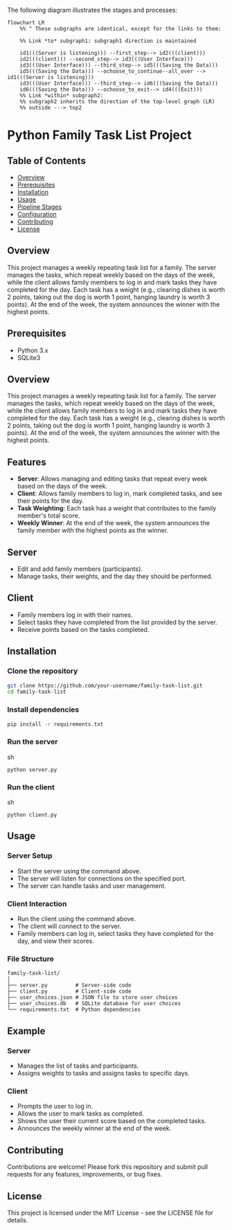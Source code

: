 
The following diagram illustrates the stages and processes:


```mermaid
flowchart LR
    %% ^ These subgraphs are identical, except for the links to them:

    %% Link *to* subgraph1: subgraph1 direction is maintained
    
    id1(((Server is listening))) --first_step--> id2(((client)))
    id2(((client))) --second_step--> id3(((User Interface)))
    id3(((User Interface))) --third_step--> id5(((Saving the Data)))
    id5(((Saving the Data))) --ochoose_to_continue--all_over --> id1(((Server is listening)))
    id3(((User Interface))) --third_step--> id6(((Saving the Data)))
    id6(((Saving the Data))) --ochoose_to_exit--> id4(((Exit)))
    %% Link *within* subgraph2:
    %% subgraph2 inherits the direction of the top-level graph (LR)
    %% outside ---> top2
```

# Python Family Task List Project

## Table of Contents
- [Overview](#overview)
- [Prerequisites](#prerequisites)
- [Installation](#installation)
- [Usage](#usage)
- [Pipeline Stages](#pipeline-stages)
- [Configuration](#configuration)
- [Contributing](#contributing)
- [License](#license)

## Overview
This project manages a weekly repeating task list for a family. The server manages the tasks, which repeat weekly based on the days of the week, while the client allows family members to log in and mark tasks they have completed for the day. Each task has a weight (e.g., clearing dishes is worth 2 points, taking out the dog is worth 1 point, hanging laundry is worth 3 points). At the end of the week, the system announces the winner with the highest points.

## Prerequisites
- Python 3.x
- SQLite3

## Overview
This project manages a weekly repeating task list for a family. The server manages the tasks, which repeat weekly based on the days of the week, while the client allows family members to log in and mark tasks they have completed for the day. Each task has a weight (e.g., clearing dishes is worth 2 points, taking out the dog is worth 1 point, hanging laundry is worth 3 points). At the end of the week, the system announces the winner with the highest points.

## Features
- **Server**: Allows managing and editing tasks that repeat every week based on the days of the week.
- **Client**: Allows family members to log in, mark completed tasks, and see their points for the day.
- **Task Weighting**: Each task has a weight that contributes to the family member's total score.
- **Weekly Winner**: At the end of the week, the system announces the family member with the highest points as the winner.

## Server
- Edit and add family members (participants).
- Manage tasks, their weights, and the day they should be performed.

## Client
- Family members log in with their names.
- Select tasks they have completed from the list provided by the server.
- Receive points based on the tasks completed.


## Installation
### Clone the repository
```sh
git clone https://github.com/your-username/family-task-list.git
cd family-task-list
```

### Install dependencies
```sh
pip install -r requirements.txt
```

### Run the server
sh
```
python server.py
```

### Run the client
sh
```
python client.py
```


## Usage

### Server Setup
- Start the server using the command above.
- The server will listen for connections on the specified port.
- The server can handle tasks and user management.

### Client Interaction
- Run the client using the command above.
- The client will connect to the server.
- Family members can log in, select tasks they have completed for the day, and view their scores.

### File Structure
```plaintext
family-task-list/
│
├── server.py         # Server-side code
├── client.py         # Client-side code
├── user_choices.json # JSON file to store user choices
├── user_choices.db   # SQLite database for user choices
└── requirements.txt  # Python dependencies
```


## Example

### Server
- Manages the list of tasks and participants.
- Assigns weights to tasks and assigns tasks to specific days.

### Client
- Prompts the user to log in.
- Allows the user to mark tasks as completed.
- Shows the user their current score based on the completed tasks.
- Announces the weekly winner at the end of the week.

## Contributing
Contributions are welcome! Please fork this repository and submit pull requests for any features, improvements, or bug fixes.

## License
This project is licensed under the MIT License - see the LICENSE file for details.

